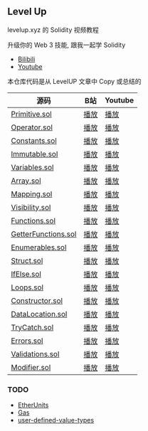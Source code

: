 ## Level Up

levelup.xyz 的 Solidity 视频教程

升级你的 Web 3 技能, 跟我一起学 Solidity

- [Bilibili](https://space.bilibili.com/407827717)
- [Youtube](https://www.youtube.com/playlist?list=PLQVdFP10UFttpwQFP3j-0kULb8gAdYfWl)

本仓库代码是从 LevelUP 文章中 Copy 或总结的

| 源码                                             | B站                                                  | Youtube                                             |
| ------------------------------------------------ | ---------------------------------------------------- | --------------------------------------------------- |
| [Primitive.sol](./src/Primitive.sol)             | [播放](https://www.bilibili.com/video/BV1ZXyfYmEGd/) | [播放](https://www.youtube.com/watch?v=SrT3O10XOKc) |
| [Operator.sol](./src/Operator.sol)               | [播放](https://www.bilibili.com/video/BV1FdykYrEb8/) | [播放](https://www.youtube.com/watch?v=DIHHiNt6TZQ) |
| [Constants.sol](./src/Constants.sol)             | [播放](https://www.bilibili.com/video/BV1KoyUYNE4m/) | [播放](https://www.youtube.com/watch?v=IHIf3e5jFIY) |
| [Immutable.sol](./src/Immutable.sol)             | [播放](https://www.bilibili.com/video/BV1WG1EY2E4S/) | [播放](https://www.youtube.com/watch?v=3btM3pAO1tY) |
| [Variables.sol](./src/Variables.sol)             | [播放](https://www.bilibili.com/video/BV1KnSbYdEXm/) | [播放](https://www.youtube.com/watch?v=pdFeQ7Ahaoc) |
| [Array.sol](./src/Array.sol)                     | [播放](https://www.bilibili.com/video/BV1zcSHYxEgW/) | [播放](https://www.youtube.com/watch?v=rzcD5U-pmQ0) |
| [Mapping.sol](./src/Mapping.sol)                 | [播放](https://www.bilibili.com/video/BV15TDAYYEgF/) | [播放](https://www.youtube.com/watch?v=nz9vowt__qM) |
| [Visibility.sol](./src/Visiblity.sol)            | [播放](https://www.bilibili.com/video/BV1EwDNYyELn/) | [播放](https://www.youtube.com/watch?v=S1vPZ1Gecy0) |
| [Functions.sol](./src/Functions.sol)             | [播放](https://www.bilibili.com/video/BV1H9DLYSEZW/) | [播放](https://www.youtube.com/watch?v=qoWQFqb6UkQ) |
| [GetterFunctions.sol](./src/GetterFunctions.sol) | [播放](https://www.bilibili.com/video/BV19GDDYeEb3/) | [播放](https://www.youtube.com/watch?v=NaD2pcXQKEs) |
| [Enumerables.sol](./src/Enumerables.sol)         | [播放](https://www.bilibili.com/video/BV1LFDvYtEhJ/) | [播放](https://www.youtube.com/watch?v=heyubb7LFtM) |
| [Struct.sol](./src/Struct.sol)                   | [播放](https://www.bilibili.com/video/BV1CEDkYtELc/) | [播放](https://www.youtube.com/watch?v=h1Ijjh5-pzE) |
| [IfElse.sol](./src/IfElse.sol)                   | [播放](https://www.bilibili.com/video/BV1WhmrYSEaR/) | [播放](https://www.youtube.com/watch?v=xoTvFqca6Wk) |
| [Loops.sol](./src/Loops.sol)                     | [播放](https://www.bilibili.com/video/BV1WomHYcEBT/) | [播放](https://www.youtube.com/watch?v=3p-VC5RY840) |
| [Constructor.sol](./src/Constructor.sol)         | [播放](https://www.bilibili.com/video/BV1jxmhYVESZ/) | [播放](https://www.youtube.com/watch?v=m2ZV4-Gm1CQ) |
| [DataLocation.sol](./src/DataLocations.sol)      | [播放](https://www.bilibili.com/video/BV1tGUuYiEvA/) | [播放](https://www.youtube.com/watch?v=hmWphHHyZKw) |
| [TryCatch.sol](./src/TryCatch.sol)               | [播放](https://www.bilibili.com/video/BV15HmfYSEQo/) | [播放](https://www.youtube.com/watch?v=vaINSMSGGMk) |
| [Errors.sol](./src/Errors.sol)                   | [播放](https://www.bilibili.com/video/BV11rUHYNEpF/) | [播放](https://www.youtube.com/watch?v=gX1AsDwBPrU) |
| [Validations.sol](./src/Validations.sol)         | [播放](https://www.bilibili.com/video/BV1mAUxY2EbP/) | [播放](https://www.youtube.com/watch?v=wrQ5USGXfDs) |
| [Modifier.sol](./src/Modifier.sol)               | [播放]()                                             | [播放]()                                            |

### TODO

- [EtherUnits](./src/EtherUnits.sol)
- [Gas](./src/Gas.sol)
- [user-defined-value-types](https://solidity-by-example.org/user-defined-value-types/)
